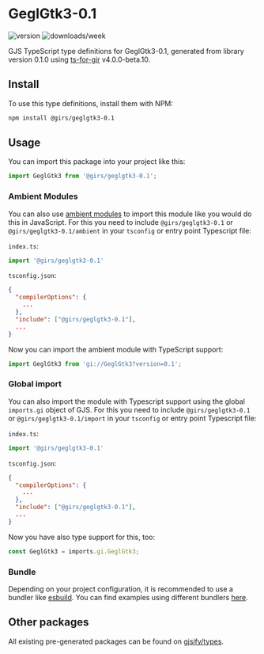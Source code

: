 
# GeglGtk3-0.1

![version](https://img.shields.io/npm/v/@girs/geglgtk3-0.1)
![downloads/week](https://img.shields.io/npm/dw/@girs/geglgtk3-0.1)


GJS TypeScript type definitions for GeglGtk3-0.1, generated from library version 0.1.0 using [ts-for-gir](https://github.com/gjsify/ts-for-gir) v4.0.0-beta.10.


## Install

To use this type definitions, install them with NPM:
```bash
npm install @girs/geglgtk3-0.1
```

## Usage

You can import this package into your project like this:
```ts
import GeglGtk3 from '@girs/geglgtk3-0.1';
```

### Ambient Modules

You can also use [ambient modules](https://github.com/gjsify/ts-for-gir/tree/main/packages/cli#ambient-modules) to import this module like you would do this in JavaScript.
For this you need to include `@girs/geglgtk3-0.1` or `@girs/geglgtk3-0.1/ambient` in your `tsconfig` or entry point Typescript file:

`index.ts`:
```ts
import '@girs/geglgtk3-0.1'
```

`tsconfig.json`:
```json
{
  "compilerOptions": {
    ...
  },
  "include": ["@girs/geglgtk3-0.1"],
  ...
}
```

Now you can import the ambient module with TypeScript support: 

```ts
import GeglGtk3 from 'gi://GeglGtk3?version=0.1';
```

### Global import

You can also import the module with Typescript support using the global `imports.gi` object of GJS.
For this you need to include `@girs/geglgtk3-0.1` or `@girs/geglgtk3-0.1/import` in your `tsconfig` or entry point Typescript file:

`index.ts`:
```ts
import '@girs/geglgtk3-0.1'
```

`tsconfig.json`:
```json
{
  "compilerOptions": {
    ...
  },
  "include": ["@girs/geglgtk3-0.1"],
  ...
}
```

Now you have also type support for this, too:

```ts
const GeglGtk3 = imports.gi.GeglGtk3;
```

### Bundle

Depending on your project configuration, it is recommended to use a bundler like [esbuild](https://esbuild.github.io/). You can find examples using different bundlers [here](https://github.com/gjsify/ts-for-gir/tree/main/examples).

## Other packages

All existing pre-generated packages can be found on [gjsify/types](https://github.com/gjsify/types).


